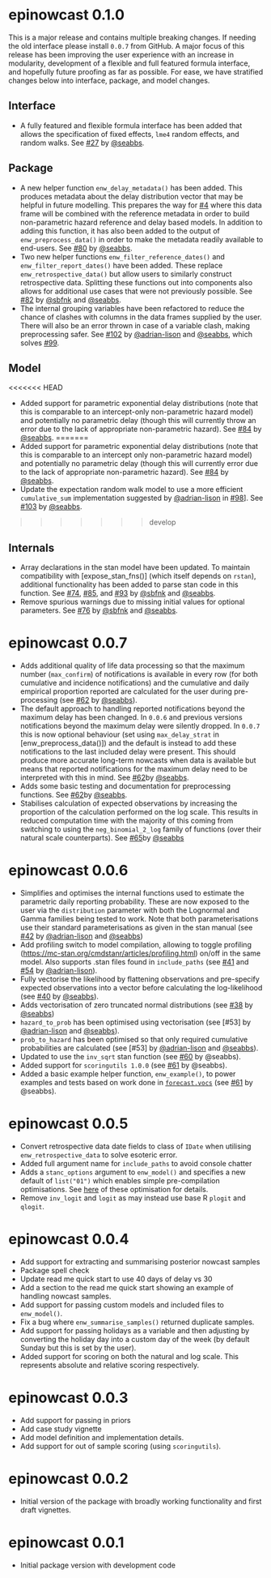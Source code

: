 # epinowcast 0.1.0

This is a major release and contains multiple breaking changes. If needing the old interface please install `0.0.7` from GitHub. A major focus of this release has been improving the user experience with an increase in modularity, development of a flexible and full featured formula interface, and hopefully future proofing as far as possible. For ease, we have stratified changes below into interface, package, and model changes.

## Interface

* A fully featured and flexible formula interface has been added that allows the specification of fixed effects, `lme4` random effects, and random walks. See [#27](https://github.com/epiforecasts/epinowcast/pull/27) by [@seabbs](https://github.com/seabbs).

## Package

* A new helper function `enw_delay_metadata()` has been added. This produces metadata about the delay distribution vector that may be helpful in future modelling. This prepares the way for [#4](https://github.com/epiforecasts/epinowcast/issues/4) where this data frame will be combined with the reference metadata in order to build non-parametric hazard reference and delay based models. In addition to adding this function, it has also been added to the output of `enw_preprocess_data()` in order to make the metadata readily available to end-users. See [#80](https://github.com/epiforecasts/epinowcast/pull/80) by [@seabbs](https://github.com/seabbs).
* Two new helper functions `enw_filter_reference_dates()` and `enw_filter_report_dates()` have been added. These replace `enw_retrospective_data()` but allow users to similarly construct retrospective data. Splitting these functions out into components also allows for additional use cases that were not previously possible. See [#82](https://github.com/epiforecasts/epinowcast/pull/82) by [@sbfnk](https://github.com/sbfnk) and [@seabbs](https://github.com/seabbs).
* The internal grouping variables have been refactored to reduce the chance of clashes with columns in the data frames supplied by the user. There will also be an error thrown in case of a variable clash, making preprocessing safer. See [#102](https://github.com/epiforecasts/epinowcast/pull/102) by [@adrian-lison](https://github.com/adrian-lison) and [@seabbs](https://github.com/seabbs), which solves [#99](https://github.com/epiforecasts/epinowcast/issues/99).

## Model

<<<<<<< HEAD
* Added support for parametric exponential delay distributions (note that this is comparable to an intercept-only non-parametric hazard model) and potentially no parametric delay (though this will currently throw an error due to the lack of appropriate non-parametric hazard). See [#84](https://github.com/epiforecasts/epinowcast/pull/84) by [@seabbs](https://github.com/seabbs).
=======
* Added support for parametric exponential delay distributions (note that this is comparable to an intercept only non-parametric hazard model) and potentially no parametric delay (though this will currently error due to the lack of appropriate non-parametric hazard). See [#84](https://github.com/epiforecasts/epinowcast/pull/84) by [@seabbs](https://github.com/seabbs).
* Update the expectation random walk model to use a more efficient `cumulative_sum` implementation suggested by [@adrian-lison](https://github.com/adrian-lison) in [#98](https://github.com/epiforecasts/epinowcast/issues/98)]. See [#103](https://github.com/epiforecasts/epinowcast/pull/103/) by [@seabbs](https://github.com/seabbs).
>>>>>>> develop

## Internals

* Array declarations in the stan model have been updated. To maintain compatibility with [expose_stan_fns()] (which itself depends on `rstan`), additional functionality has been added to parse stan code in this function. See [#74](https://github.com/epiforecasts/epinowcast/issues/74), [#85](https://github.com/epiforecasts/epinowcast/pull/85#issuecomment-1172010003), and [#93](https://github.com/epiforecasts/epinowcast/pull/93) by [@sbfnk](https://github.com/sbfnk) and [@seabbs](https://github.com/seabbs).
* Remove spurious warnings due to missing initial values for optional parameters. See [#76](https://github.com/epiforecasts/epinowcast/issues/75) by [@sbfnk](https://github.com/sbfnk) and [@seabbs](https://github.com/seabbs).


# epinowcast 0.0.7

* Adds additional quality of life data processing so that the maximum number (`max_confirm`) of notifications is available in every row (for both cumulative and incidence notifications) and the cumulative and daily empirical proportion reported are calculated for the user during pre-processing (see [#62](https://github.com/epiforecasts/epinowcast/pull/62) by [@seabbs](https://github.com/seabbs)). 
* The default approach to handling reported notifications beyond the maximum delay has been changed. In `0.0.6` and previous versions notifications beyond the maximum delay were silently dropped. In `0.0.7` this is now optional behaviour (set using `max_delay_strat` in [enw_preprocess_data()]) and the default is instead to add these notifications to the last included delay were present. This should produce more accurate long-term nowcasts when data is available but means that reported notifications for the maximum delay need to be interpreted with this in mind. See [#62](https://github.com/epiforecasts/epinowcast/pull/62)by [@seabbs](https://github.com/seabbs).
* Adds some basic testing and documentation for preprocessing functions. See [#62](https://github.com/epiforecasts/epinowcast/pull/62)by [@seabbs](https://github.com/seabbs).
* Stabilises calculation of expected observations by increasing the proportion of the calculation performed on the log scale. This results in reduced computation time with the majority of this coming from switching to using the `neg_binomial_2_log` family of functions (over their natural scale counterparts). See [#65](https://github.com/epiforecasts/epinowcast/pull/65)by [@seabbs](https://github.com/seabbs)

# epinowcast 0.0.6

* Simplifies and optimises the internal functions used to estimate the parametric daily reporting probability. These are now exposed to the user via the `distribution` parameter with both the Lognormal and Gamma families being tested to work. Note that both parameterisations use their standard parameterisations as given in the stan manual (see [#42](https://github.com/epiforecasts/epinowcast/pull/42) by [@adrian-lison](https://github.com/adrian-lison) and [@seabbs](https://github.com/seabbs))
* Add profiling switch to model compilation, allowing to toggle profiling (https://mc-stan.org/cmdstanr/articles/profiling.html) on/off in the same model. Also supports .stan files found in `include_paths` (see [#41](https://github.com/epiforecasts/epinowcast/pull/41) and [#54](https://github.com/epiforecasts/epinowcast/pull/54) by [@adrian-lison](https://github.com/adrian-lison)).
* Fully vectorise the likelihood by flattening observations and pre-specify expected observations into a vector before calculating the log-likelihood (see [#40](https://github.com/epiforecasts/epinowcast/pull/40) by [@seabbs](https://github.com/seabbs)).
* Adds vectorisation of zero truncated normal distributions (see [#38](https://github.com/epiforecasts/epinowcast/pull/38) by [@seabbs](https://github.com/seabbs))
* `hazard_to_prob` has been optimised using vectorisation (see [#53] by [@adrian-lison](https://github.com/adrian-lison) and [@seabbs](https://github.com/seabbs)).
* `prob_to_hazard` has been optimised so that only required cumulative probabilities are calculated (see [#53] by [@adrian-lison](https://github.com/adrian-lison) and [@seabbs](https://github.com/seabbs)).
* Updated to use  the `inv_sqrt` stan function (see [#60](https://github.com/epiforecasts/epinowcast/pull/60) by @seabbs).
* Added support for `scoringutils 1.0.0` (see [#61](https://github.com/epiforecasts/epinowcast/pull/61) by @seabbs). 
* Added a basic example helper function, `enw_example()`, to power examples and tests based on work done in [`forecast.vocs`](https://epiforecasts.io/forecast.vocs/) (see [#61](https://github.com/epiforecasts/epinowcast/pull/61) by @seabbs).

# epinowcast 0.0.5

* Convert retrospective data date fields to class of `IDate` when utilising `enw_retrospective_data` to solve esoteric error.
* Added full argument name for `include_paths` to avoid console chatter
* Adds a `stanc_options` argument to `enw_model()` and specifies a new default of `list("01")` which enables simple pre-compilation optimisations. See [here](https://blog.mc-stan.org/2022/02/15/release-of-cmdstan-2-29/) of these optimisation for details.
* Remove `inv_logit` and `logit` as may instead use base R `plogit` and `qlogit`.

# epinowcast 0.0.4

* Add support for extracting and summarising posterior nowcast samples
* Package spell check
* Update read me quick start to use 40 days of delay vs 30
* Add a section to the read me quick start showing an example of handling nowcast samples.
* Add support for passing custom models and included files to `enw_model()`.
* Fix a bug where `enw_summarise_samples()` returned duplicate samples.
* Add support for passing holidays as a variable and then adjusting by converting the holiday day into a custom day of the week (by default Sunday but this is set by the user).
* Added support for scoring on both the natural and log scale. This represents absolute and relative scoring respectively.

# epinowcast 0.0.3

* Add support for passing in priors
* Add case study vignette
* Add model definition and implementation details.
* Add support for out of sample scoring (using `scoringutils`).

# epinowcast 0.0.2

* Initial version of the package with broadly working functionality and first draft vignettes.

# epinowcast 0.0.1

* Initial package version with development code
